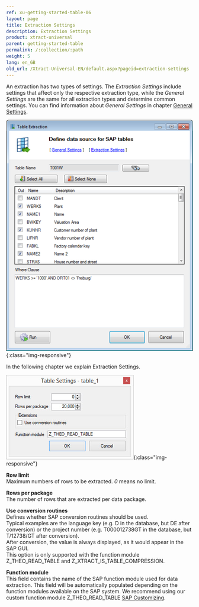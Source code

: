 ```yaml
---
ref: xu-getting-started-table-06
layout: page
title: Extraction Settings 
description: Extraction Settings
product: xtract-universal
parent: getting-started-table
permalink: /:collection/:path
weight: 5
lang: en_GB
old_url: /Xtract-Universal-EN/default.aspx?pageid=extraction-settings
---
```


An extraction has two types of settings. The *Extraction Settings* include settings that affect only the respective extraction type, while the *General Settings* are the same for all extraction types and determine common settings. You can find information about *General Settings* in chapter [General Settings](../advanced-techniques/general-settings).

![Extraction-Settings-01](/img/content/Extraction-Settings-01.png){:class="img-responsive"} 

In the following chapter we explain Extraction Settings.    

![Table-Extraction-Settings](/img/content/Table-Extraction-Settings.jpg){:class="img-responsive"}

**Row limit**<br>
Maximum numbers of rows to be extracted. *0* means no limit.

**Rows per package**<br>
The number of rows that are extracted per data package.

**Use conversion routines**<br>
Defines whether SAP conversion routines should be used.<br>
Typical examples are the language key (e.g. D in the database, but DE after conversion) or the project number (e.g. T000012738GT in the database, but T/12738/GT after conversion).<br>
After conversion, the value is always displayed, as it would appear in the SAP GUI.<br>
This option is only supported with the function module Z_THEO_READ_TABLE and Z_XTRACT_IS_TABLE_COMPRESSION. 

**Function module**<br>
This field contains the name of the SAP function module used for data extraction. This field will be automatically populated depending on the function modules available on the SAP system. We recommend using our custom function module Z_THEO_READ_TABLE [SAP Customizing](../sap-customizing/custom-function-module-for-table-extraction).
